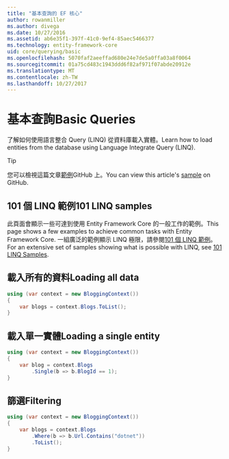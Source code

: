 ```yaml
---
title: "基本查詢的 EF 核心"
author: rowanmiller
ms.author: divega
ms.date: 10/27/2016
ms.assetid: ab6e35f1-397f-41c0-9ef4-85aec5466377
ms.technology: entity-framework-core
uid: core/querying/basic
ms.openlocfilehash: 5070faf2aeeffad680e24e7de5a0ffa03a8f0064
ms.sourcegitcommit: 01a75cd483c1943ddd6f82af971f07abde20912e
ms.translationtype: MT
ms.contentlocale: zh-TW
ms.lasthandoff: 10/27/2017
---
```

# <a name="basic-queries"></a><span data-ttu-id="1f942-102">基本查詢</span><span class="sxs-lookup"><span data-stu-id="1f942-102">Basic Queries</span></span>

<span data-ttu-id="1f942-103">了解如何使用語言整合 Query (LINQ) 從資料庫載入實體。</span><span class="sxs-lookup"><span data-stu-id="1f942-103">Learn how to load entities from the database using Language Integrate Query (LINQ).</span></span>

> [!TIP]  
> <span data-ttu-id="1f942-104">您可以檢視這篇文章[範例](https://github.com/aspnet/EntityFramework.Docs/tree/master/samples/core/Querying)GitHub 上。</span><span class="sxs-lookup"><span data-stu-id="1f942-104">You can view this article's [sample](https://github.com/aspnet/EntityFramework.Docs/tree/master/samples/core/Querying) on GitHub.</span></span>

## <a name="101-linq-samples"></a><span data-ttu-id="1f942-105">101 個 LINQ 範例</span><span class="sxs-lookup"><span data-stu-id="1f942-105">101 LINQ samples</span></span>

<span data-ttu-id="1f942-106">此頁面會顯示一些可達到使用 Entity Framework Core 的一般工作的範例。</span><span class="sxs-lookup"><span data-stu-id="1f942-106">This page shows a few examples to achieve common tasks with Entity Framework Core.</span></span> <span data-ttu-id="1f942-107">一組廣泛的範例顯示 LINQ 極限，請參閱[101 個 LINQ 範例](https://code.msdn.microsoft.com/101-LINQ-Samples-3fb9811b)。</span><span class="sxs-lookup"><span data-stu-id="1f942-107">For an extensive set of samples showing what is possible with LINQ, see [101 LINQ Samples](https://code.msdn.microsoft.com/101-LINQ-Samples-3fb9811b).</span></span>

## <a name="loading-all-data"></a><span data-ttu-id="1f942-108">載入所有的資料</span><span class="sxs-lookup"><span data-stu-id="1f942-108">Loading all data</span></span>

<!-- [!code-csharp[Main](samples/core/Querying/Querying/Basics/Sample.cs)] -->
``` csharp
using (var context = new BloggingContext())
{
    var blogs = context.Blogs.ToList();
}
```

## <a name="loading-a-single-entity"></a><span data-ttu-id="1f942-109">載入單一實體</span><span class="sxs-lookup"><span data-stu-id="1f942-109">Loading a single entity</span></span>

<!-- [!code-csharp[Main](samples/core/Querying/Querying/Basics/Sample.cs)] -->
``` csharp
using (var context = new BloggingContext())
{
    var blog = context.Blogs
        .Single(b => b.BlogId == 1);
}
```

## <a name="filtering"></a><span data-ttu-id="1f942-110">篩選</span><span class="sxs-lookup"><span data-stu-id="1f942-110">Filtering</span></span>

<!-- [!code-csharp[Main](samples/core/Querying/Querying/Basics/Sample.cs)] -->
``` csharp
using (var context = new BloggingContext())
{
    var blogs = context.Blogs
        .Where(b => b.Url.Contains("dotnet"))
        .ToList();
}
```
